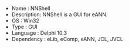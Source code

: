  * Name       : NNShell
 * Description: NNShell is a GUI for eANN.
 * OS         : Win32
 * Type       : GUI
 * Language   : Delphi 10.3
 * Dependency : eLib, eComp, eANN, JCL, JVCL
